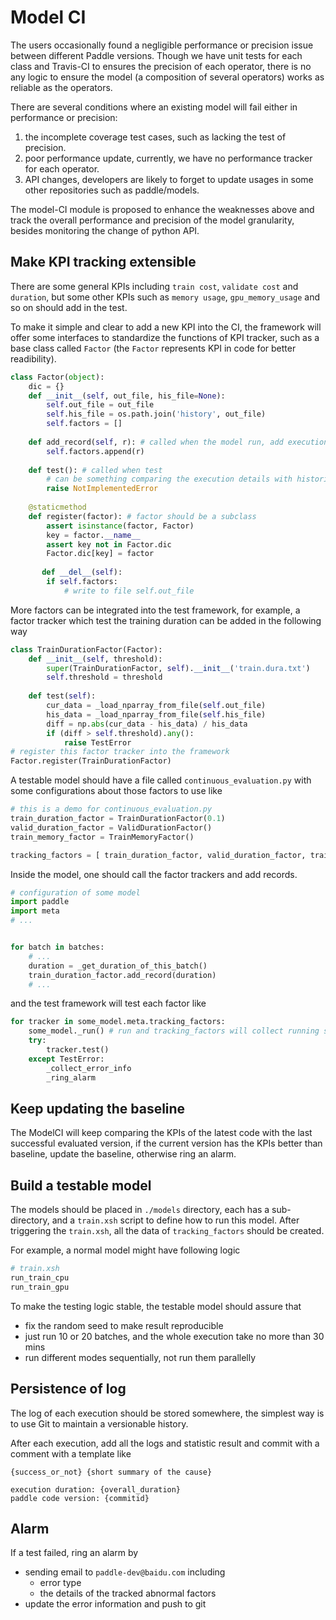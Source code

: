 # Model CI

The users occasionally found a negligible performance or precision issue between different Paddle versions. Though we have unit tests for each class and Travis-CI to ensures the precision of each operator, there is no any logic to ensure the model (a composition of several operators) works as reliable as the operators.

There are several conditions where an existing model will fail either in performance or precision:

1. the incomplete coverage test cases, such as lacking the test of precision. 
2. poor performance update, currently, we have no performance tracker for each operator.
3. API changes, developers are likely to forget to update usages in some other repositories such as paddle/models.

The model-CI module is proposed to enhance the weaknesses above and track the overall performance and precision of the model granularity, besides monitoring the change of python API.

## Make KPI tracking extensible

There are some general KPIs including `train cost`, `validate cost` and `duration`, but some other KPIs such as `memory usage`, `gpu_memory_usage` and so on should add in the test.

To make it simple and clear to add a new KPI into the CI, the framework will offer some interfaces to standardize the functions of KPI tracker, such as a base class called `Factor` (the `Factor` represents KPI in code for better readibility).

```python
class Factor(object):
    dic = {}
    def __init__(self, out_file, his_file=None):
        self.out_file = out_file
        self.his_file = os.path.join('history', out_file)
        self.factors = []
        
    def add_record(self, r): # called when the model run, add execution details.
        self.factors.append(r)
        
    def test(): # called when test
        # can be something comparing the execution details with historical data.
        raise NotImplementedError
        
    @staticmethod
    def register(factor): # factor should be a subclass
        assert isinstance(factor, Factor)
        key = factor.__name__
        assert key not in Factor.dic
        Factor.dic[key] = factor
    
       def __del__(self):
        if self.factors:
            # write to file self.out_file
```

More factors can be integrated into the test framework, for example, a factor tracker which test the training duration can be added in the following way

```python
class TrainDurationFactor(Factor):
    def __init__(self, threshold):
        super(TrainDurationFactor, self).__init__('train.dura.txt')
        self.threshold = threshold
    
    def test(self):
        cur_data = _load_nparray_from_file(self.out_file)
        his_data = _load_nparray_from_file(self.his_file)
        diff = np.abs(cur_data - his_data) / his_data
        if (diff > self.threshold).any():
            raise TestError
# register this factor tracker into the framework      
Factor.register(TrainDurationFactor)
```

A testable model should have a file called `continuous_evaluation.py` with some configurations about those factors to use like

```python
# this is a demo for continuous_evaluation.py
train_duration_factor = TrainDurationFactor(0.1)
valid_duration_factor = ValidDurationFactor()
train_memory_factor = TrainMemoryFactor()

tracking_factors = [ train_duration_factor, valid_duration_factor, train_memory_factor ]
```

Inside the model, one should call the factor trackers and add records.

```python
# configuration of some model
import paddle
import meta
# ...


for batch in batches:
    # ...
    duration = _get_duration_of_this_batch()
    train_duration_factor.add_record(duration)
    # ...
```

and the test framework will test each factor like

```python
for tracker in some_model.meta.tracking_factors:
    some_model._run() # run and tracking_factors will collect running status
    try:
        tracker.test()
    except TestError:
        _collect_error_info
        _ring_alarm
```

## Keep updating the baseline
The ModelCI will keep comparing the KPIs of the latest code with the last successful evaluated version,
if the current version has the KPIs better than baseline, update the baseline, otherwise ring an alarm.

## Build a testable model

The models should be placed in `./models` directory, each has a sub-directory, and a `train.xsh` script to define how to run this model. After triggering the `train.xsh`, all the data of `tracking_factors` should be created.

For example, a normal model might have following logic

```python
# train.xsh
run_train_cpu
run_train_gpu
```

To make the testing logic stable, the testable model should assure that

- fix the random seed to make result reproducible
- just run 10 or 20 batches, and the whole execution take no more than 30 mins
- run different modes sequentially, not run them parallelly

## Persistence of log

The log of each execution should be stored somewhere, 
the simplest way is to use Git to maintain a versionable history.

After each execution, add all the logs and statistic result and commit with a comment with a 
template like

```
{success_or_not} {short summary of the cause}

execution duration: {overall_duration}
paddle code version: {commitid}
```

## Alarm

If a test failed, ring an alarm by 

- sending email to `paddle-dev@baidu.com` including
  - error type
  - the details of the tracked abnormal factors
- update the error information and push to git

